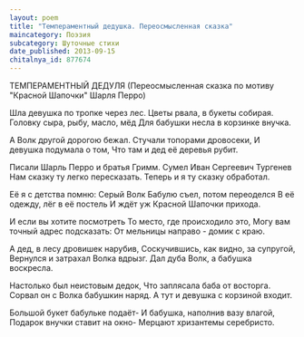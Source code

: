 ```yaml
---
layout: poem
title: "Темпераментный дедушка. Переосмысленная сказка"
maincategory: Поэзия
subcategory: Шуточные стихи
date_published: 2013-09-15
chitalnya_id: 877674
---
```




ТЕМПЕРАМЕНТНЫЙ ДЕДУЛЯ
(Переосмысленная сказка
по мотиву "Красной Шапочки"
Шарля Перро)

Шла девушка по тропке через лес.
Цветы рвала, в букеты собирая.
Головку сыра, рыбу, масло, мёд
Для бабушки несла в корзинке внучка.

А Волк другой дорогою бежал.
Стучали топорами дровосеки,
И девушка подумала о том,
Что там и дед её деревья рубит.

Писали Шарль Перро и братья Гримм.
Сумел Иван Сергеевич Тургенев
Нам сказку ту легко пересказать.
Теперь и я ту сказку обработал.

Её я с детства помню: Серый Волк
Бабулю съел, потом переоделся
В её одежду, лёг в её постель
И ждёт уж Красной Шапочки прихода.

И если вы хотите посмотреть
То место, где происходило это,
Могу вам точный адрес подсказать:
От мельницы направо - домик с краю.

А дед, в лесу дровишек нарубив,
Соскучившись, как видно, за супругой,
Вернулся и затрахал Волка вдрызг.
Дал дуба Волк, а бабушка воскресла.

Настолько был неистовым дедок,
Что заплясала баба от восторга.
Сорвал он с Волка бабушкин наряд.
А тут и девушка с корзиной входит.

Большой букет бабульке подаёт-
И бабушка, наполнив вазу влагой,
Подарок внучки ставит на окно-
Мерцают хризантемы серебристо. 






